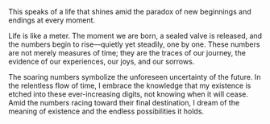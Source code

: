 This speaks of a life that shines amid the paradox of new beginnings and endings at every moment.

Life is like a meter. The moment we are born, a sealed valve is released, and the numbers begin to rise—quietly yet steadily, one by one. These numbers are not merely measures of time; they are the traces of our journey, the evidence of our experiences, our joys, and our sorrows.

The soaring numbers symbolize the unforeseen uncertainty of the future. In the relentless flow of time, I embrace the knowledge that my existence is etched into these ever-increasing digits, not knowing when it will cease. Amid the numbers racing toward their final destination, I dream of the meaning of existence and the endless possibilities it holds.
